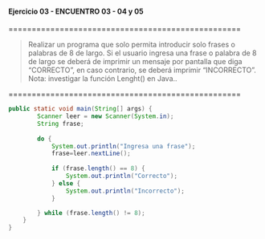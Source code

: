 #### Ejercicio 03 - ENCUENTRO 03 - 04 y 05
==================================================
> Realizar un programa que solo permita introducir solo frases o palabras de 8 de largo. Si el usuario ingresa una frase o palabra de 8 de largo se deberá de imprimir un mensaje por pantalla que diga “CORRECTO”, en caso contrario, se deberá imprimir “INCORRECTO”. Nota: investigar la función Lenght() en Java..

==================================================
```java
public static void main(String[] args) {
        Scanner leer = new Scanner(System.in);
        String frase;
        
        do {
            System.out.println("Ingresa una frase");
            frase=leer.nextLine();
            
            if (frase.length() == 8) {
                System.out.println("Correcto");
            } else {
                System.out.println("Incorrecto");
            }

        } while (frase.length() != 8);
    }
}
```











